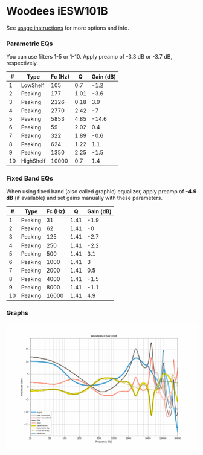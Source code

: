 # Woodees iESW101B
See [usage instructions](https://github.com/jaakkopasanen/AutoEq#usage) for more options and info.

### Parametric EQs
You can use filters 1-5 or 1-10. Apply preamp of -3.3 dB or -3.7 dB, respectively.

|   # | Type      |   Fc (Hz) |    Q |   Gain (dB) |
|-----|-----------|-----------|------|-------------|
|   1 | LowShelf  |       105 | 0.7  |        -1.2 |
|   2 | Peaking   |       177 | 1.01 |        -3.6 |
|   3 | Peaking   |      2126 | 0.18 |         3.9 |
|   4 | Peaking   |      2770 | 2.42 |        -7   |
|   5 | Peaking   |      5853 | 4.85 |       -14.6 |
|   6 | Peaking   |        59 | 2.02 |         0.4 |
|   7 | Peaking   |       322 | 1.89 |        -0.6 |
|   8 | Peaking   |       624 | 1.22 |         1.1 |
|   9 | Peaking   |      1350 | 2.25 |        -1.5 |
|  10 | HighShelf |     10000 | 0.7  |         1.4 |

### Fixed Band EQs
When using fixed band (also called graphic) equalizer, apply preamp of **-4.9 dB** (if available) and set gains manually with these parameters.

|   # | Type    |   Fc (Hz) |    Q |   Gain (dB) |
|-----|---------|-----------|------|-------------|
|   1 | Peaking |        31 | 1.41 |        -1.9 |
|   2 | Peaking |        62 | 1.41 |        -0   |
|   3 | Peaking |       125 | 1.41 |        -2.7 |
|   4 | Peaking |       250 | 1.41 |        -2.2 |
|   5 | Peaking |       500 | 1.41 |         3.1 |
|   6 | Peaking |      1000 | 1.41 |         3   |
|   7 | Peaking |      2000 | 1.41 |         0.5 |
|   8 | Peaking |      4000 | 1.41 |        -1.5 |
|   9 | Peaking |      8000 | 1.41 |        -1.1 |
|  10 | Peaking |     16000 | 1.41 |         4.9 |

### Graphs
![](./Woodees%20iESW101B.png)
